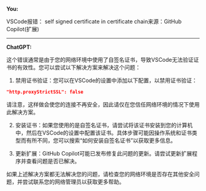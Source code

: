 **You:**

VSCode报错： self signed certificate in certificate chain来源：GitHub Copilot(扩展)

* * *

**ChatGPT:**

这个错误通常是由于您的网络环境中使用了自签名证书，导致VSCode无法验证证书的有效性。您可以尝试以下解决方案来解决这个问题：

1.  禁用证书验证：您可以在VSCode的设置中添加以下配置，以禁用证书验证：

```json
"http.proxyStrictSSL": false
```

请注意，这样做会使您的连接不再安全，因此请仅在您信任网络环境的情况下使用此解决方案。

2.  安装证书：如果您使用的是自签名证书，请尝试将该证书安装到您的计算机中，然后在VSCode的设置中配置该证书。具体步骤可能因操作系统和证书类型而有所不同，您可以搜索“如何安装自签名证书”以获取更多信息。
    
3.  更新扩展：GitHub Copilot可能已发布修复此问题的更新。请尝试更新扩展程序并查看问题是否已解决。
    

如果上述解决方案都无法解决您的问题，请检查您的网络环境是否存在其他安全问题，并尝试联系您的网络管理员以获取更多帮助。